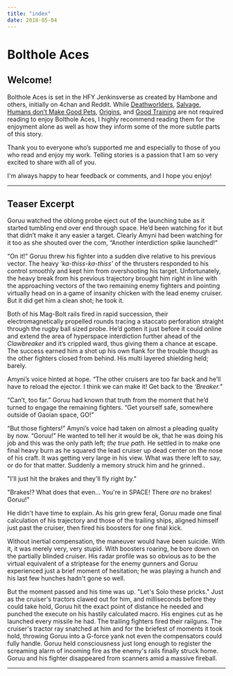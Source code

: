 ```yaml
---
title: "index"
date: 2018-05-04
---
```


# Bolthole Aces

## Welcome!

Bolthole Aces is set in the HFY Jenkinsverse as created by Hambone and others, initially on 4chan and Reddit. While [Deathworlders](https://www.patreon.com/HamboneHFY), [Salvage](https://www.patreon.com/Rantarian), [Humans don’t Make Good Pets](https://www.reddit.com/r/HFY/comments/2flz4o/oc_humans_dont_make_good_pets_i/), [Origins](https://www.reddit.com/r/HFY/wiki/series/deathworld_origins), and [Good Training](http://deathworlders.com/books/good-training/) are not required reading to enjoy Bolthole Aces, I highly recommend reading them for the enjoyment alone as well as how they inform some of the more subtle parts of this story. 

Thank you to everyone who’s supported me and especially to those of you who read and enjoy my work. Telling stories is a passion that I am so very excited to share with all of you. 

I'm always happy to hear feedback or comments, and I hope you enjoy!


--- 

## Teaser Excerpt

Goruu watched the oblong probe eject out of the launching tube as it started tumbling end over end through space. He’d been watching for it but that didn’t make it any easier a target. Clearly Amyni had been watching for it too as she shouted over the com, “Another interdiction spike launched!”

“On it!” Goruu threw his fighter into a sudden dive relative to his previous vector. The heavy _‘ka-thiss-ka-thiss’_ of the thrusters responded to his control smoothly and kept him from overshooting his target. Unfortunately, the heavy break from his previous trajectory brought him right in line with the approaching vectors of the two remaining enemy fighters and pointing virtually head on in a game of insanity chicken with the lead enemy cruiser. But it did get him a clean shot; he took it. 

Both of his Mag-Bolt rails fired in rapid succession, their electromagnetically propelled rounds tracing a staccato perforation straight through the rugby ball sized probe. He’d gotten it just before it could online and extend the area of hyperspace interdiction further ahead of the _Clawbreaker_ and it’s crippled ward, thus giving them a chance at escape. The success earned him a shot up his own flank for the trouble though as the other fighters closed from behind. His multi layered shielding held; barely.

Amyni’s voice hinted at hope. “The other cruisers are too far back and he’ll have to reload the ejector. I think we can make it! Get back to the _‘Breaker.”_ 

“Can’t, too far.” Goruu had known that truth from the moment that he’d turned to engage the remaining fighters. “Get yourself safe, somewhere outside of Gaoian space, GO!”

“But those fighters!” Amyni’s voice had taken on almost a pleading quality by now. “Goruu!” He wanted to tell her it would be ok, that he was doing his job and this was the only path left; _the true path._ He settled in to make one final heavy burn as he squared the lead cruiser up dead center on the nose of his craft. It was getting very large in his view. What was there left to say, or do for that matter. Suddenly a memory struck him and he grinned.. 

"I'll just hit the brakes and they'll fly right by."

"Brakes!? What does that even... You're in SPACE! There _are_ no brakes! Goruu!"

He didn't have time to explain. As his grin grew feral, Goruu made one final calculation of his trajectory and those of the trailing ships, aligned himself just past the cruiser, then fired his boosters for one final kick.

Without inertial compensation, the maneuver would have been suicide. With it, it was merely very, very stupid. With boosters roaring, he bore down on the partially blinded cruiser. His radar profile was so obvious as to be the virtual equivalent of a striptease for the enemy gunners and Goruu experienced just a brief moment of hesitation; he was playing a hunch and his last few hunches hadn't gone so well.

But the moment passed and his time was up. "Let's Solo these pricks." Just as the cruiser's tractors clawed out for him, and milliseconds before they could take hold, Goruu hit the exact point of distance he needed and punched the execute on his hastily calculated macro. His engines cut as he launched every missile he had. The trailing fighters fired their railguns. The cruiser's tractor ray snatched at him and for the briefest of moments it took hold, throwing Goruu into a G-force yank not even the compensators could fully handle. Goruu held consciousness just long enough to register the screaming alarm of incoming fire as the enemy's rails finally struck home. Goruu and his fighter disappeared from scanners amid a massive fireball.

---




